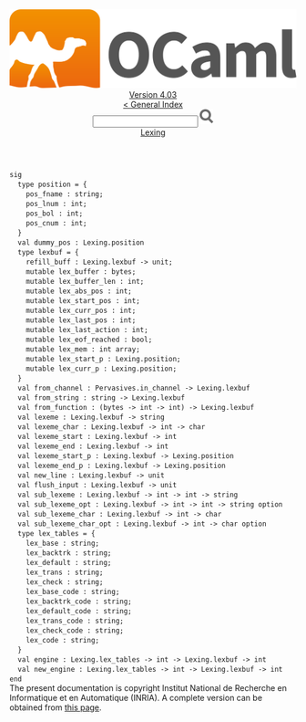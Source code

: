 <!-- ((! set title API !)) ((! set documentation !)) ((! set api !)) ((! set nobreadcrumb !)) -->
<div class="api"><header><nav class="toc brand"><a class="brand" href="https://ocaml.org/"><img src="colour-logo-gray.svg" class="svg" alt="OCaml"></a></nav><nav class="toc"><div class="toc_version"><a href="/docs" id="version-select">Version 4.03</a></div><a href="index.html">&lt; General Index</a><div class="api_search"><input type="text" name="apisearch" id="api_search" oninput="mySearch(false);" onkeypress="this.oninput();" onclick="this.oninput();" onpaste="this.oninput();">
<img src="search_icon.svg" alt="Search" class="svg" onclick="mySearch(false)"></div>
<div id="search_results"></div><div class="toc_title"><a href="Lexing.html">Lexing</a></div><ul></ul></nav></header>
<code class="code"><span class="keyword">sig</span>
&nbsp;&nbsp;<span class="keyword">type</span>&nbsp;position&nbsp;=&nbsp;{
&nbsp;&nbsp;&nbsp;&nbsp;pos_fname&nbsp;:&nbsp;string;
&nbsp;&nbsp;&nbsp;&nbsp;pos_lnum&nbsp;:&nbsp;int;
&nbsp;&nbsp;&nbsp;&nbsp;pos_bol&nbsp;:&nbsp;int;
&nbsp;&nbsp;&nbsp;&nbsp;pos_cnum&nbsp;:&nbsp;int;
&nbsp;&nbsp;}
&nbsp;&nbsp;<span class="keyword">val</span>&nbsp;dummy_pos&nbsp;:&nbsp;<span class="constructor">Lexing</span>.position
&nbsp;&nbsp;<span class="keyword">type</span>&nbsp;lexbuf&nbsp;=&nbsp;{
&nbsp;&nbsp;&nbsp;&nbsp;refill_buff&nbsp;:&nbsp;<span class="constructor">Lexing</span>.lexbuf&nbsp;<span class="keywordsign">-&gt;</span>&nbsp;unit;
&nbsp;&nbsp;&nbsp;&nbsp;<span class="keyword">mutable</span>&nbsp;lex_buffer&nbsp;:&nbsp;bytes;
&nbsp;&nbsp;&nbsp;&nbsp;<span class="keyword">mutable</span>&nbsp;lex_buffer_len&nbsp;:&nbsp;int;
&nbsp;&nbsp;&nbsp;&nbsp;<span class="keyword">mutable</span>&nbsp;lex_abs_pos&nbsp;:&nbsp;int;
&nbsp;&nbsp;&nbsp;&nbsp;<span class="keyword">mutable</span>&nbsp;lex_start_pos&nbsp;:&nbsp;int;
&nbsp;&nbsp;&nbsp;&nbsp;<span class="keyword">mutable</span>&nbsp;lex_curr_pos&nbsp;:&nbsp;int;
&nbsp;&nbsp;&nbsp;&nbsp;<span class="keyword">mutable</span>&nbsp;lex_last_pos&nbsp;:&nbsp;int;
&nbsp;&nbsp;&nbsp;&nbsp;<span class="keyword">mutable</span>&nbsp;lex_last_action&nbsp;:&nbsp;int;
&nbsp;&nbsp;&nbsp;&nbsp;<span class="keyword">mutable</span>&nbsp;lex_eof_reached&nbsp;:&nbsp;bool;
&nbsp;&nbsp;&nbsp;&nbsp;<span class="keyword">mutable</span>&nbsp;lex_mem&nbsp;:&nbsp;int&nbsp;array;
&nbsp;&nbsp;&nbsp;&nbsp;<span class="keyword">mutable</span>&nbsp;lex_start_p&nbsp;:&nbsp;<span class="constructor">Lexing</span>.position;
&nbsp;&nbsp;&nbsp;&nbsp;<span class="keyword">mutable</span>&nbsp;lex_curr_p&nbsp;:&nbsp;<span class="constructor">Lexing</span>.position;
&nbsp;&nbsp;}
&nbsp;&nbsp;<span class="keyword">val</span>&nbsp;from_channel&nbsp;:&nbsp;<span class="constructor">Pervasives</span>.in_channel&nbsp;<span class="keywordsign">-&gt;</span>&nbsp;<span class="constructor">Lexing</span>.lexbuf
&nbsp;&nbsp;<span class="keyword">val</span>&nbsp;from_string&nbsp;:&nbsp;string&nbsp;<span class="keywordsign">-&gt;</span>&nbsp;<span class="constructor">Lexing</span>.lexbuf
&nbsp;&nbsp;<span class="keyword">val</span>&nbsp;from_function&nbsp;:&nbsp;(bytes&nbsp;<span class="keywordsign">-&gt;</span>&nbsp;int&nbsp;<span class="keywordsign">-&gt;</span>&nbsp;int)&nbsp;<span class="keywordsign">-&gt;</span>&nbsp;<span class="constructor">Lexing</span>.lexbuf
&nbsp;&nbsp;<span class="keyword">val</span>&nbsp;lexeme&nbsp;:&nbsp;<span class="constructor">Lexing</span>.lexbuf&nbsp;<span class="keywordsign">-&gt;</span>&nbsp;string
&nbsp;&nbsp;<span class="keyword">val</span>&nbsp;lexeme_char&nbsp;:&nbsp;<span class="constructor">Lexing</span>.lexbuf&nbsp;<span class="keywordsign">-&gt;</span>&nbsp;int&nbsp;<span class="keywordsign">-&gt;</span>&nbsp;char
&nbsp;&nbsp;<span class="keyword">val</span>&nbsp;lexeme_start&nbsp;:&nbsp;<span class="constructor">Lexing</span>.lexbuf&nbsp;<span class="keywordsign">-&gt;</span>&nbsp;int
&nbsp;&nbsp;<span class="keyword">val</span>&nbsp;lexeme_end&nbsp;:&nbsp;<span class="constructor">Lexing</span>.lexbuf&nbsp;<span class="keywordsign">-&gt;</span>&nbsp;int
&nbsp;&nbsp;<span class="keyword">val</span>&nbsp;lexeme_start_p&nbsp;:&nbsp;<span class="constructor">Lexing</span>.lexbuf&nbsp;<span class="keywordsign">-&gt;</span>&nbsp;<span class="constructor">Lexing</span>.position
&nbsp;&nbsp;<span class="keyword">val</span>&nbsp;lexeme_end_p&nbsp;:&nbsp;<span class="constructor">Lexing</span>.lexbuf&nbsp;<span class="keywordsign">-&gt;</span>&nbsp;<span class="constructor">Lexing</span>.position
&nbsp;&nbsp;<span class="keyword">val</span>&nbsp;new_line&nbsp;:&nbsp;<span class="constructor">Lexing</span>.lexbuf&nbsp;<span class="keywordsign">-&gt;</span>&nbsp;unit
&nbsp;&nbsp;<span class="keyword">val</span>&nbsp;flush_input&nbsp;:&nbsp;<span class="constructor">Lexing</span>.lexbuf&nbsp;<span class="keywordsign">-&gt;</span>&nbsp;unit
&nbsp;&nbsp;<span class="keyword">val</span>&nbsp;sub_lexeme&nbsp;:&nbsp;<span class="constructor">Lexing</span>.lexbuf&nbsp;<span class="keywordsign">-&gt;</span>&nbsp;int&nbsp;<span class="keywordsign">-&gt;</span>&nbsp;int&nbsp;<span class="keywordsign">-&gt;</span>&nbsp;string
&nbsp;&nbsp;<span class="keyword">val</span>&nbsp;sub_lexeme_opt&nbsp;:&nbsp;<span class="constructor">Lexing</span>.lexbuf&nbsp;<span class="keywordsign">-&gt;</span>&nbsp;int&nbsp;<span class="keywordsign">-&gt;</span>&nbsp;int&nbsp;<span class="keywordsign">-&gt;</span>&nbsp;string&nbsp;option
&nbsp;&nbsp;<span class="keyword">val</span>&nbsp;sub_lexeme_char&nbsp;:&nbsp;<span class="constructor">Lexing</span>.lexbuf&nbsp;<span class="keywordsign">-&gt;</span>&nbsp;int&nbsp;<span class="keywordsign">-&gt;</span>&nbsp;char
&nbsp;&nbsp;<span class="keyword">val</span>&nbsp;sub_lexeme_char_opt&nbsp;:&nbsp;<span class="constructor">Lexing</span>.lexbuf&nbsp;<span class="keywordsign">-&gt;</span>&nbsp;int&nbsp;<span class="keywordsign">-&gt;</span>&nbsp;char&nbsp;option
&nbsp;&nbsp;<span class="keyword">type</span>&nbsp;lex_tables&nbsp;=&nbsp;{
&nbsp;&nbsp;&nbsp;&nbsp;lex_base&nbsp;:&nbsp;string;
&nbsp;&nbsp;&nbsp;&nbsp;lex_backtrk&nbsp;:&nbsp;string;
&nbsp;&nbsp;&nbsp;&nbsp;lex_default&nbsp;:&nbsp;string;
&nbsp;&nbsp;&nbsp;&nbsp;lex_trans&nbsp;:&nbsp;string;
&nbsp;&nbsp;&nbsp;&nbsp;lex_check&nbsp;:&nbsp;string;
&nbsp;&nbsp;&nbsp;&nbsp;lex_base_code&nbsp;:&nbsp;string;
&nbsp;&nbsp;&nbsp;&nbsp;lex_backtrk_code&nbsp;:&nbsp;string;
&nbsp;&nbsp;&nbsp;&nbsp;lex_default_code&nbsp;:&nbsp;string;
&nbsp;&nbsp;&nbsp;&nbsp;lex_trans_code&nbsp;:&nbsp;string;
&nbsp;&nbsp;&nbsp;&nbsp;lex_check_code&nbsp;:&nbsp;string;
&nbsp;&nbsp;&nbsp;&nbsp;lex_code&nbsp;:&nbsp;string;
&nbsp;&nbsp;}
&nbsp;&nbsp;<span class="keyword">val</span>&nbsp;engine&nbsp;:&nbsp;<span class="constructor">Lexing</span>.lex_tables&nbsp;<span class="keywordsign">-&gt;</span>&nbsp;int&nbsp;<span class="keywordsign">-&gt;</span>&nbsp;<span class="constructor">Lexing</span>.lexbuf&nbsp;<span class="keywordsign">-&gt;</span>&nbsp;int
&nbsp;&nbsp;<span class="keyword">val</span>&nbsp;new_engine&nbsp;:&nbsp;<span class="constructor">Lexing</span>.lex_tables&nbsp;<span class="keywordsign">-&gt;</span>&nbsp;int&nbsp;<span class="keywordsign">-&gt;</span>&nbsp;<span class="constructor">Lexing</span>.lexbuf&nbsp;<span class="keywordsign">-&gt;</span>&nbsp;int
<span class="keyword">end</span></code><div class="copyright">The present documentation is copyright Institut National de Recherche en Informatique et en Automatique (INRIA). A complete version can be obtained from <a href="http://caml.inria.fr/pub/docs/manual-ocaml/">this page</a>.</div></div>